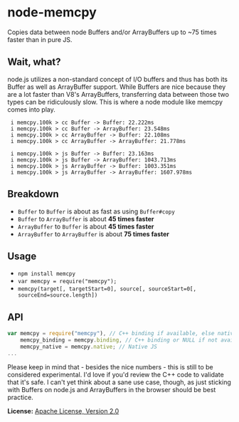 node-memcpy
===========
Copies data between node Buffers and/or ArrayBuffers up to ~75 times faster than in pure JS.

Wait, what?
-----------
node.js utilizes a non-standard concept of I/O buffers and thus has both its Buffer as well as ArrayBuffer support.
While Buffers are nice because they are a lot faster than V8's ArrayBuffers, transferring data between those two
types can be ridiculously slow. This is where a node module like memcpy comes into play.

```
 i memcpy.100k > cc Buffer -> Buffer: 22.222ms
 i memcpy.100k > cc Buffer -> ArrayBuffer: 23.548ms
 i memcpy.100k > cc ArrayBuffer -> Buffer: 22.108ms
 i memcpy.100k > cc ArrayBuffer -> ArrayBuffer: 21.778ms

 i memcpy.100k > js Buffer -> Buffer: 23.163ms
 i memcpy.100k > js Buffer -> ArrayBuffer: 1043.713ms
 i memcpy.100k > js ArrayBuffer -> Buffer: 1003.351ms
 i memcpy.100k > js ArrayBuffer -> ArrayBuffer: 1607.978ms
```

Breakdown
---------
* `Buffer` to `Buffer` is about as fast as using `Buffer#copy`
* `Buffer` to `ArrayBuffer` is about **45 times faster**
* `ArrayBuffer` to `Buffer` is about **45 times faster**
* `ArrayBuffer` to `ArrayBuffer` is about **75 times faster**

Usage
-----
* `npm install memcpy`
* `var memcpy = require("memcpy");`
* `memcpy(target[, targetStart=0], source[, sourceStart=0[, sourceEnd=source.length])`

API
---
```js
var memcpy = require("memcpy"), // C++ binding if available, else native JS
    memcpy_binding = memcpy.binding, // C++ binding or NULL if not available
    memcpy_native = memcpy.native; // Native JS
...
```

Please keep in mind that - besides the nice numbers - this is still to be considered experimental. I'd love if you'd
review the C++ code to validate that it's safe. I can't yet think about a sane use case, though, as just sticking with
Buffers on node.js and ArrayBuffers in the browser should be best practice.

**License:** [Apache License, Version 2.0](http://www.apache.org/licenses/LICENSE-2.0.html)

